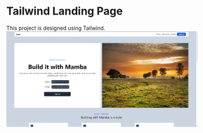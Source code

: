 # Tailwind Landing Page
This project is designed using Tailwind.
![Tailwind Landing Page](tailwindlandingpage.png)
